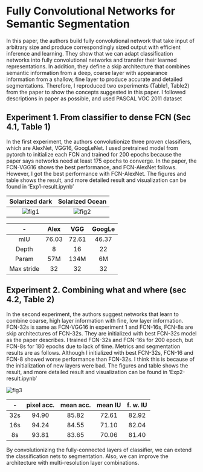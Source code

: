 # Fully Convolutional Networks for Semantic Segmentation

In this paper, the authors build fully convolutional network that take input of arbitrary size and produce correspondingly sized output with efficient inference and learning. They show that we can adapt classification networks into fully convolutional networks and transfer their learned representations. In addition, they define a skip architecture that combines semantic information from a deep, coarse layer with appearance information from a shallow, fine layer to produce accurate and detailed segmentations.
Therefore, I reproduced two experiments (Table1, Table2) from the paper to show the concepts suggested in this paper. I followed descriptions in paper as possible, and used PASCAL VOC 2011 dataset

## Experiment 1. From classifier to dense FCN (Sec 4.1, Table 1)
In the first experiment, the authors convolutionize three proven classifiers, which are AlexNet, VGG16, GoogLeNet. I used pretrained model from pytorch to initialize each FCN and trained for 200 epochs because the paper says networks need at least 175 epochs to converge. In the paper, the FCN-VGG16 shows the best performance, and FCN-AlexNet follows. However, I got the best performance with FCN-AlexNet. The figures and table shows the result, and more detailed result and visualization can be found in ‘Exp1-result.ipynb’ 

Solarized dark             |  Solarized Ocean
:-------------------------:|:-------------------------:
![fig1](https://user-images.githubusercontent.com/52485688/87548598-b1be3880-c6e7-11ea-80a0-0ec7b08404e3.png)  |  ![fig2](https://user-images.githubusercontent.com/52485688/87548604-b387fc00-c6e7-11ea-832b-63f8485d1c1e.png)



|-|	Alex|	VGG|	GoogLe|
|:----:|:----:|:----:|:----:|
|mIU|	76.03|	72.61|46.37|
|Depth|	8|	16|	22|
|Param|	57M|	134M|	6M|
|Max stride|	32|	32|	32|


## Experiment 2. Combining what and where (sec 4.2, Table 2)
In the second experiment, the authors suggest networks that learn to combine coarse, high layer information with fine, low layer information. FCN-32s is same as FCN-VGG16 in experiment 1 and FCN-16s, FCN-8s are skip architectures of FCN-32s. They are initialized with best FCN-32s model as the paper describes. I trained FCN-32s and FCN-16s for 200 epoch, but FCN-8s for 180 epochs due to lack of time. Metrics and segmentation results are as follows. Although I initialized with best FCN-32s, FCN-16 and FCN-8 showed worse performance than FCN-32s. I think this is because of the initialization of new layers were bad. The figures and table shows the result, and more detailed result and visualization can be found in ‘Exp2-result.ipynb’ 

![fig3](https://user-images.githubusercontent.com/52485688/87548610-b551bf80-c6e7-11ea-912d-36d6f6dd94b1.png)

|-|	pixel acc.|	mean acc.|	mean IU|	f. w. IU|
|:----:|:----:|:----:|:----:|:----:|
|32s|	94.90|	85.82|	72.61|	82.92|
|16s|	94.24|	84.55|	71.10|	82.04|
|8s|	93.81|	83.65|	70.06|	81.40|


By convolutionizing the fully-connected layers of classifier, we can extend the classification nets to segmentation. Also, we can improve the architecture with multi-resolution layer combinations.
